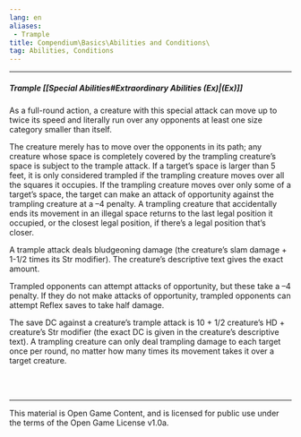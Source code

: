 ```yaml
---
lang: en
aliases:
 - Trample
title: Compendium\Basics\Abilities and Conditions\
tag: Abilities, Conditions
---
```


---
##### Trample [[Special Abilities#Extraordinary Abilities (Ex)|(Ex)]]

As a full-round action, a creature with this special attack can move up to twice its speed and literally run over any opponents at least one size category smaller than itself. 

The creature merely has to move over the opponents in its path; any creature whose space is completely covered by the trampling creature’s space is subject to the trample attack. If a target’s space is larger than 5 feet, it is only considered trampled if the trampling creature moves over all the squares it occupies. If the trampling creature moves over only some of a target’s space, the target can make an attack of opportunity against the trampling creature at a –4 penalty. A trampling creature that accidentally ends its movement in an illegal space returns to the last legal position it occupied, or the closest legal position, if there’s a legal position that’s closer.

A trample attack deals bludgeoning damage (the creature’s slam damage + 1-1/2 times its Str modifier). The creature’s descriptive text gives the exact amount.

Trampled opponents can attempt attacks of opportunity, but these take a –4 penalty. If they do not make attacks of opportunity, trampled opponents can attempt Reflex saves to take half damage.

The save DC against a creature’s trample attack is 10 + 1/2 creature’s HD + creature’s Str modifier (the exact DC is given in the creature’s descriptive text). A trampling creature can only deal trampling damage to each target once per round, no matter how many times its movement takes it over a target creature.


<br><br>

---

This material is Open Game Content, and is licensed for public use under the terms of the Open Game License v1.0a.
